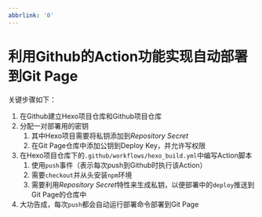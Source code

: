 ```yaml
---
abbrlink: '0'
---
```

# 利用Github的Action功能实现自动部署到Git Page
关键步骤如下：
1. 在Github建立Hexo项目仓库和Github项目仓库
2. 分配一对部署用的密钥
   1. 其中Hexo项目需要将私钥添加到*Repository Secret*
   2. 在Git Page仓库中添加公钥到Deploy Key，并允许写权限
3. 在Hexo项目仓库下的`.github/workflows/hexo_build.yml`中编写Action脚本
   1. 使用`push`事件（表示每次push到Github时执行该Action）
   2. 需要`checkout`并从头安装`npm`环境
   3. 需要利用*Repository Secret*特性来生成私钥，以便部署中的`deploy`推送到Git Page的仓库中
4. 大功告成，每次`push`都会自动运行部署命令部署到Git Page